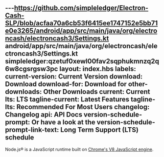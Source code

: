 ---https://github.com/simpleledger/Electron-Cash-SLP/blob/acfaa70a6cb53f6415ee1747152e5bb71e0e3265/android/app/src/main/java/org/electroncash/electroncash3/Settings.kt
android/app/src/main/java/org/electroncash/electroncash3/Settings.kt
simpleledger:qzetuf0xewl00fav2sqphukmnzq2q6w8cgsrgsw3pc
layout: index.hbs
labels:
  current-version: Current Version
  download: Download
  download-for: Download for
  other-downloads: Other Downloads
  current: Current
  lts: LTS
  tagline-current: Latest Features
  tagline-lts: Recommended For Most Users
  changelog: Changelog
  api: API Docs
  version-schedule-prompt: Or have a look at the
  version-schedule-prompt-link-text: Long Term Support (LTS) schedule
---

Node.js® is a JavaScript runtime built on [Chrome's V8 JavaScript engine](https://v8.dev/).
